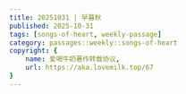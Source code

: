 ```yaml
---
title: 20251031 | 早暮秋
published: 2025-10-31
tags: [songs-of-heart, weekly-passage]
category: passages::weekly::songs-of-heart
copyright: {
    name: 爱喝牛奶著作转载协议,
    url: https://aka.lovemilk.top/67
}
---
```



